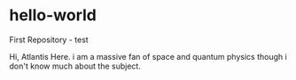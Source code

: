 # hello-world
First Repository - test 

Hi, Atlantis Here. i am a massive fan of space and quantum physics though i don't know much about the subject. 
